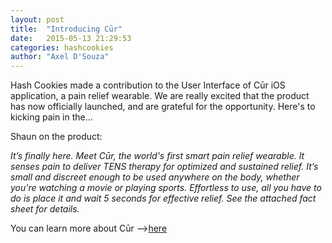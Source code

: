 ```yaml
---
layout: post
title:  "Introducing Cūr"
date:   2015-05-13 21:29:53
categories: hashcookies
author: "Axel D'Souza"
---
```


Hash Cookies made a contribution to the User Interface of Cūr iOS application, a pain relief wearable. We are really excited that the product has now officially launched, and are grateful for the opportunity. Here's to kicking pain in the...

Shaun on the product:

*It’s finally here. Meet Cūr, the world's first smart pain relief wearable. It senses pain to deliver TENS therapy for optimized and sustained relief. It’s small and discreet enough to be used anywhere on the body, whether you're watching a movie or playing sports. Effortless to use, all you have to do is place it and wait 5 seconds for effective relief. See the attached fact sheet for details.*

You can learn more about Cūr -->[here](http://cur.com)